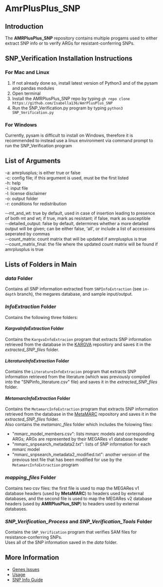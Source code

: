 # AmrPlusPlus_SNP

## Introduction
The **AMRPlusPlus_SNP** repository contains multiple progams used to either extract SNP info or to verify ARGs for resistant-conferring SNPs. 

## SNP_Verification Installation Instructions

### For Mac and Linux

1. If not already done so, install latest version of Python3 and of the pysam and pandas modules
2. Open terminal
3. Install the AMRPlusPlus_SNP repo by typing `gh repo clone https://github.com/Isabella136/AmrPlusPlus_SNP`
4. Run the SNP_Verification.py program by typing `python3 SNP_Verification.py`

### For Windows

Currently, pysam is difficult to install on Windows, therefore it is recommended to instead use a linux environment via command prompt to run the SNP_Verification program

## List of Arguments
-a: amrplusplus; is either true or false  
-c: config file; if this argument is used, must be the first listed  
-h: help  
-i: input file  
-l: license disclaimer  
-o: output folder  
-r: conditions for redistribution  

--mt_and_wt:            true by default, used in case of insertion leading to presence of both mt and wt; if true, mark as resistant; if false, mark as susceptible  
--detailed_output:      false by default, determines whether a more detailed output will be given; can be either false, 'all', or include a list of accessions seperated by commas  
--count_matrix:         count matrix that will be updated if amrplusplus is true  
--count_matrix_final:   the file where the updated count matrix will be found if amrplusplus is true

## Lists of Folders in Main

### *data* Folder
Contains all SNP information extracted from `SNPInfoExtraction` (see `in-depth` branch), the megares database, and sample input/output.

### *InfoExtraction* Folder
Contains the following three folders:

#### *KargvaInfoExtraction* Folder
Contains the `KargvaInfoExtracion` program that extracts SNP information retrieved from the database in the [KARGVA](https://github.com/DataIntellSystLab/KARGVA) repository and saves it in the *extracted_SNP_files* folder. 

#### *LiteratureInfoExtraction* Folder
Contains the `LiteratureInfoExtracion` program that extracts SNP information retrieved from the literature (which was previously compiled into the "SNPinfo_literature.csv" file) and saves it in the *extracted_SNP_files* folder.  

#### *MetamarcInfoExtraction* Folder
Contains the `MetamarcInfoExtraction` program that extracts SNP information retrieved from the database in the [MetaMARC](https://github.com/lakinsm/meta-marc) repository and saves it in the *extracted_SNP_files* folder.  
Also contains the *metamarc_files* folder which includes the folowing files: 
- "mmarc_model_members.csv": lists mmarc models and corresponding ARGs; ARGs are represented by their MEGARes v1 database header
- "mmarc_snpsearch_metadata2.txt": lists of SNP information for each mmarc model 
- "mmarc_snpsearch_metadata2_modified.txt": another version of the previous text file that has been modified for use by the `MetamarcInfoExtraction` program

### *mapping_files* Folder
Contains two csv files: the first file is used to map the MEGARes v1 database headers (used by **MetaMARC**) to headers used by external databases, and the second file is used to map the MEGARes v2 database headers (used by **AMRPlusPlus_SNP**) to headers used by external databases.

### *SNP_Verification_Process* and *SNP_Verification_Tools* Folder
Contains the `SNP_Verification` program that verifies SAM files for resistance-conferring SNPs.  
Uses all of the SNP information saved in the *data* folder.  

## More Information
- [Genes Issues](https://github.com/Isabella136/AmrPlusPlus_SNP/blob/main/genes-issues%20(old).md)
- [Usage](https://github.com/Isabella136/AmrPlusPlus_SNP/blob/main/usage.md)
- [SNP Info Guide](https://github.com/Isabella136/AmrPlusPlus_SNP/blob/main/data/SNPInfoGuide.md)
